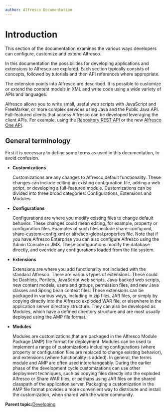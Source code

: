 ```yaml
---
author: Alfresco Documentation
---
```


# Introduction

This section of the documentation examines the various ways developers can configure, customize and extend Alfresco.

In this documentation the possibilities for developing applications and extensions to Alfresco are explored. Each section typically consists of concepts, followed by tutorials and then API references where appropriate.

The extension points into Alfresco are described. It is possible to customize or extend the content models in XML and write code using a wide variety of APIs and languages.

Alfresco allows you to write small, useful web scripts with JavaScript and FreeMarker, or more complex services using Java and the Public Java API. Full-featured clients that access Alfresco can be developed leveraging the client APIs. For example, using the [Repository REST API](../references/RESTful-intro.md) or the new [Alfresco One API](https://www.alfresco.com/develop).

## General terminology

First it is necessary to define some terms as used in this documentation, to avoid confusion.

-   **Customizations**

    Customizations are any changes to Alfresco default functionality. These changes can include editing an existing configuration file, adding a web script, or developing a full-featured module. Customizations can be divided into three broad categories: Configurations, Extensions and Modules.

-   **Configurations**

    Configurations are where you modify existing files to change default behavior. These changes could mean editing, for example, property or configuration files. Examples of such files include share-config.xml, share-custom-config.xml or alfresco-global.properties file. Note that if you have Alfresco Enterprise you can also configure Alfresco using the Admin Console or JMX. These configurations modify the database directly, and override any configurations loaded from the file system.

-   **Extensions**

    Extensions are where you add functionality not included with the standard Alfresco. There are various types of extensions. These could be Dashlets, Portlets, JavaScript web scripts, Java-backed web scripts, new content models, users and groups, permission files, and new Java classes and Spring bean context files. These extensions can be packaged in various ways, including in zip files, JAR files, or simply by copying directly into the Alfresco exploded WAR file, or elsewhere in the application server directory structure. They can also be developed as Modules, which have a defined directory structure and are most usually deployed using the AMP file format.

-   **Modules**

    Modules are customizations that are packaged in the Alfresco Module Package \(AMP\) file format for deployment. Modules can be used to implement a range of customizations including configurations \(where property or configuration files are replaced to change existing behavior\), and extensions \(where functionality is added\). In general, the terms module and AMP are often used interchangeably. During the earlier phase of the development cycle customizations can use other deployment techniques, such as copying files directly into the exploded Alfresco or Share WAR files, or perhaps using JAR files on the shared classpath of the application server. Packaging a customization in the AMP file format provides a more convenient way to distribute and install the customization, when shared with the wider community.


**Parent topic:**[Developing](../concepts/dev-for-developers.md)

